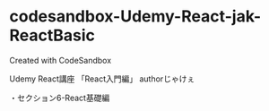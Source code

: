 # codesandbox-Udemy-React-jak-ReactBasic
Created with CodeSandbox

Udemy React講座 「React入門編」 authorじゃけぇ 

・セクション6-React基礎編
